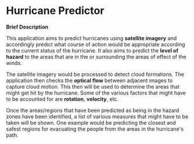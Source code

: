 # Hurricane Predictor

**Brief Description**

This application aims to predict hurricanes using **satellite imagery** and accordingly predict what course of action would be appropriate
according to the current status of the hurricane. It also aims to predict the **level of hazard** to the areas that are in the or surrounding the
areas of effect of the winds.

The satellite imagery would be processed to detect cloud formations. The application then checks the **optical flow** between adjacent images
to capture cloud motion. This then will be used to determine the areas that might get hit by the hurricane. Some of the various factors that might
have to be accounted for are **rotation**, **velocity**, etc.

Once the areas/regions that have been predicted as being in the hazard zones have been identified, a list of various measures that might have
to be taken will be shown. One example would be predicting the closest and safest regions for evacuating the people from the areas in the hurricane's
path.
